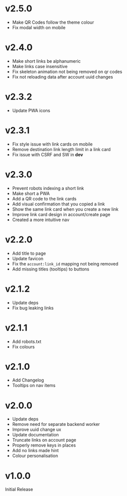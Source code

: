 # v2.5.0

-   Make QR Codes follow the theme colour
-   Fix modal width on mobile

# v2.4.0

-   Make short links be alphanumeric
-   Make links case insensitive
-   Fix skeleton animation not being removed on qr codes
-   Fix not reloading data after account uuid changes

# v2.3.2

-   Update PWA icons

# v2.3.1

-   Fix style issue with link cards on mobile
-   Remove destination link length limit in a link card
-   Fix issue with CSRF and SW in **dev**

# v2.3.0

-   Prevent robots indexing a short link
-   Make short a PWA
-   Add a QR code to the link cards
-   Add visual confirmation that you copied a link
-   Show the same link card when you create a new link
-   Improve link card design in account/create page
-   Created a more intuitive nav

# v2.2.0

-   Add title to page
-   Update favicon
-   Fix the `account:link_id` mapping not being removed
-   Add missing titles (tooltips) to buttons

# v2.1.2

-   Update deps
-   Fix bug leaking links

# v2.1.1

-   Add robots.txt
-   Fix colours

# v2.1.0

-   Add Changelog
-   Tooltips on nav items

# v2.0.0

-   Update deps
-   Remove need for separate backend worker
-   Improve uuid change ux
-   Update documentation
-   Truncate links on account page
-   Properly remove keys in places
-   Add no links made hint
-   Colour personalisation

# v1.0.0

Initial Release
